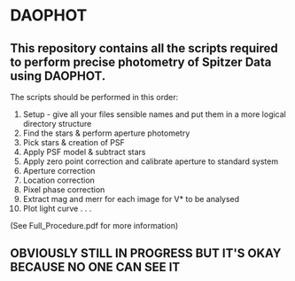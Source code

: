 # DAOPHOT

## This repository contains all the scripts required to perform precise photometry of Spitzer Data using DAOPHOT.

The scripts should be performed in this order:
1. Setup - give all your files sensible names and put them in a more logical directory structure
2. Find the stars & perform aperture photometry
3. Pick stars & creation of PSF
4. Apply PSF model & subtract stars
5. Apply zero point correction and calibrate aperture to standard system
6. Aperture correction
7. Location correction
8. Pixel phase correction
9. Extract mag and merr for each image for V* to be analysed
10. Plot light curve
.
.
.

(See Full_Procedure.pdf for more information)

## OBVIOUSLY STILL IN PROGRESS BUT IT'S OKAY BECAUSE NO ONE CAN SEE IT

